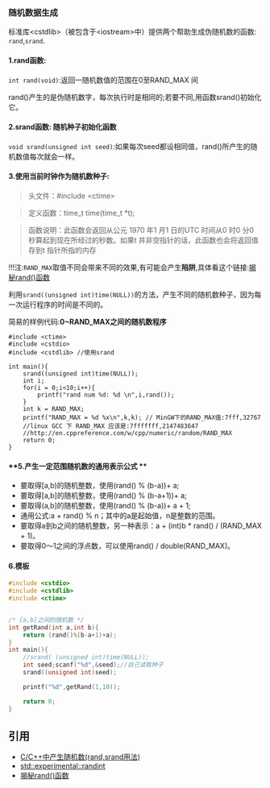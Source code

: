 ### 随机数据生成

标准库&lt;cstdlib&gt;（被包含于&lt;iostream&gt;中）提供两个帮助生成伪随机数的函数: `rand`,`srand`.

#### **1.rand函数:**

`int rand(void)`:返回一随机数值的范围在0至RAND_MAX 间

rand()产生的是伪随机数字，每次执行时是相同的;若要不同,用函数srand()初始化它。

#### **2.srand函数:** 随机种子初始化函数

`void srand(unsigned int seed)`:如果每次seed都设相同值，rand()所产生的随机数值每次就会一样。


#### **3.使用当前时钟作为随机数种子**:


 > 头文件：#include &lt;ctime&gt;

 > 定义函数：time_t time(time_t *t);

 > 函数说明：此函数会返回从公元 1970 年1 月1 日的UTC 时间从0 时0 分0 秒算起到现在所经过的秒数。如果t 并非空指针的话，此函数也会将返回值存到t 指针所指的内存


!!!注:`RAND_MAX`取值不同会带来不同的效果,有可能会产生**陷阱**,具体看这个链接:[揭秘rand()函数](http://www.cnblogs.com/ngnetboy/archive/2012/11/23/2784078.html)

利用`srand((unsigned int)time(NULL))`的方法，产生不同的随机数种子，因为每一次运行程序的时间是不同的。

简易的样例代码:**0~RAND_MAX之间的随机数程序**

```
#include <ctime>
#include <cstdio>
#include <cstdlib> //使用srand

int main(){
    srand((unsigned int)time(NULL));
    int i;
    for(i = 0;i<10;i++){
        printf("rand num %d: %d \n",i,rand());
    }
    int k = RAND_MAX;
	printf("RAND_MAX = %d %x\n",k,k); // MinGW下的RAND_MAX值:7fff,32767
	//linux GCC 下 RAND_MAX 应该是:7fffffff,2147483647
	//http://en.cppreference.com/w/cpp/numeric/random/RAND_MAX
    return 0;
}
```


#### **5.产生一定范围随机数的通用表示公式 **

 - 要取得[a,b)的随机整数，使用(rand() % (b-a))+ a; 
 - 要取得[a,b]的随机整数，使用(rand() % (b-a+1))+ a; 
 - 要取得(a,b]的随机整数，使用(rand() % (b-a))+ a + 1; 
 - 通用公式:a + rand() % n；其中的a是起始值，n是整数的范围。 
 - 要取得a到b之间的随机整数，另一种表示：a + (int)b * rand() / (RAND_MAX + 1)。 
 - 要取得0～1之间的浮点数，可以使用rand() / double(RAND_MAX)。

#### **6.模板**

```c
#include <cstdio>
#include <cstdlib>
#include <ctime>


/* [a,b]之间的随机数 */
int getRand(int a,int b){
    return (rand()%(b-a+1)+a);
}
int main(){
    //srand( (unsigned int)time(NULL));
    int seed;scanf("%d",&seed);//自己读取种子
    srand((unsigned int)seed);

    printf("%d",getRand(1,10));

    return 0;
}
```

## 引用
 - [C/C++中产生随机数(rand,srand用法)](http://www.cnblogs.com/afarmer/archive/2011/05/01/2033715.html)
 - [std::experimental::randint](http://en.cppreference.com/w/cpp/experimental/randint)
 - [揭秘rand()函数](http://www.cnblogs.com/ngnetboy/archive/2012/11/23/2784078.html)
